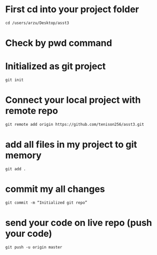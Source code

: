 # First cd into your project folder

```
cd /users/arzu/Desktop/asst3 
```

# Check by pwd command

# Initialized as git project
```
git init
```


# Connect your local project with remote repo
```
git remote add origin https://github.com/tenison256/asst3.git
```

# add all files in my project to git memory
```
git add .
```

# commit my all changes
```
git commit -m “Initialized git repo”
```


# send your code on live repo (push your code)
```
git push -u origin master
```